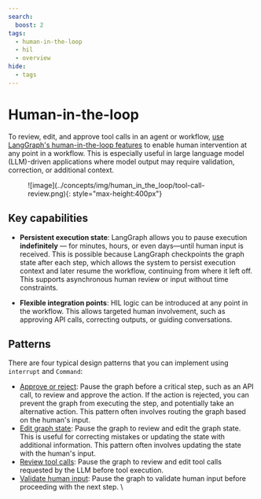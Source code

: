 ```yaml
---
search:
  boost: 2
tags:
  - human-in-the-loop
  - hil
  - overview
hide:
  - tags
---
```


# Human-in-the-loop

To review, edit, and approve tool calls in an agent or workflow, [use LangGraph's human-in-the-loop features](../how-tos/human_in_the_loop/add-human-in-the-loop.md) to enable human intervention at any point in a workflow. This is especially useful in large language model (LLM)-driven applications where model output may require validation, correction, or additional context.

<figure markdown="1">
![image](../concepts/img/human_in_the_loop/tool-call-review.png){: style="max-height:400px"}
</figure>

## Key capabilities

* **Persistent execution state**: LangGraph allows you to pause execution **indefinitely** — for minutes, hours, or even days—until human input is received. This is possible because LangGraph checkpoints the graph state after each step, which allows the system to persist execution context and later resume the workflow, continuing from where it left off. This supports asynchronous human review or input without time constraints.

* **Flexible integration points**: HIL logic can be introduced at any point in the workflow. This allows targeted human involvement, such as approving API calls, correcting outputs, or guiding conversations.

## Patterns

There are four typical design patterns that you can implement using `interrupt` and `Command`:

- [Approve or reject](../how-tos/human_in_the_loop/add-human-in-the-loop.md#approve-or-reject): Pause the graph before a critical step, such as an API call, to review and approve the action. If the action is rejected, you can prevent the graph from executing the step, and potentially take an alternative action. This pattern often involves routing the graph based on the human's input.
- [Edit graph state](../how-tos/human_in_the_loop/add-human-in-the-loop.md#review-and-edit-state): Pause the graph to review and edit the graph state. This is useful for correcting mistakes or updating the state with additional information. This pattern often involves updating the state with the human's input.
- [Review tool calls](../how-tos/human_in_the_loop/add-human-in-the-loop.md#review-tool-calls): Pause the graph to review and edit tool calls requested by the LLM before tool execution.
- [Validate human input](../how-tos/human_in_the_loop/add-human-in-the-loop.md#validate-human-input): Pause the graph to validate human input before proceeding with the next step.
\